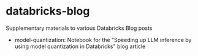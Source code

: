 # databricks-blog
Supplementary materials to various Databricks Blog posts

* model-quantization: Notebook for the "Speeding up LLM inference by using model quantization in Databricks" blog article

